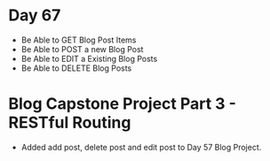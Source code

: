 # Day 67

- Be Able to GET Blog Post Items
- Be Able to POST a new Blog Post
- Be Able to EDIT a Existing Blog Posts
- Be Able to DELETE Blog Posts

# Blog Capstone Project Part 3 - RESTful Routing

- Added add post, delete post and edit post to Day 57 Blog Project.
